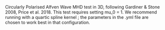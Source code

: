 Circularly Polarised Alfven Wave MHD test in 3D,
following Gardiner & Stone 2008, Price et al. 2018.
This test requires setting mu_0 = 1.
We recommend running with a quartic spline kernel ;
the parameters in the .yml file are chosen to work best	in that	configuration.
